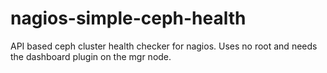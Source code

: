 # nagios-simple-ceph-health
API based ceph cluster health checker for nagios. Uses no root and needs the dashboard plugin on the mgr node.
